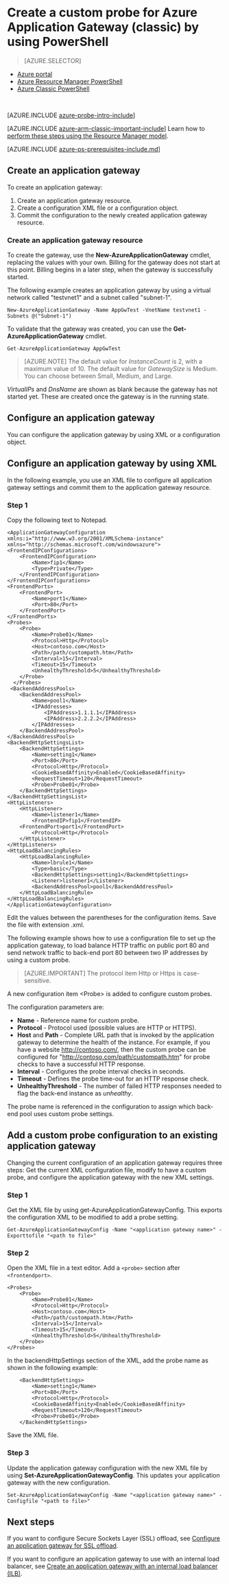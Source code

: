 <properties
   pageTitle="Create a custom probe for Application Gateway by using PowerShell in the classic deployment model | Microsoft Azure"
   description="Learn how to create a custom probe for Application Gateway by using PowerShell in the classic deployment model"
   services="application-gateway"
   documentationCenter="na"
   authors="georgewallace"
   manager="carmonm"
   editor=""
   tags="azure-service-management"
/>
<tags  
   ms.service="application-gateway"
   ms.devlang="na"
   ms.topic="article"
   ms.tgt_pltfrm="na"
   ms.workload="infrastructure-services"
   ms.date="10/24/2016"
   ms.author="gwallace" />

# Create a custom probe for Azure Application Gateway (classic) by using PowerShell

> [AZURE.SELECTOR]
- [Azure portal](application-gateway-create-probe-portal.md)
- [Azure Resource Manager PowerShell](application-gateway-create-probe-ps.md)
- [Azure Classic PowerShell](application-gateway-create-probe-classic-ps.md)

<BR>

[AZURE.INCLUDE [azure-probe-intro-include](../../includes/application-gateway-create-probe-intro-include.md)]

[AZURE.INCLUDE [azure-arm-classic-important-include](../../includes/learn-about-deployment-models-classic-include.md)] Learn how to [perform these steps using the Resource Manager model](application-gateway-create-probe-ps.md).

[AZURE.INCLUDE [azure-ps-prerequisites-include.md](../../includes/azure-ps-prerequisites-include.md)]


## Create an application gateway

To create an application gateway:

1. Create an application gateway resource.
2. Create a configuration XML file or a configuration object.
3. Commit the configuration to the newly created application gateway resource.

### Create an application gateway resource

To create the gateway, use the **New-AzureApplicationGateway** cmdlet, replacing the values with your own. Billing for the gateway does not start at this point. Billing begins in a later step, when the gateway is successfully started.

The following example creates an application gateway by using a virtual network called "testvnet1" and a subnet called "subnet-1".

	New-AzureApplicationGateway -Name AppGwTest -VnetName testvnet1 -Subnets @("Subnet-1")

To validate that the gateway was created, you can use the **Get-AzureApplicationGateway** cmdlet.

	Get-AzureApplicationGateway AppGwTest

>[AZURE.NOTE]  The default value for *InstanceCount* is 2, with a maximum value of 10. The default value for *GatewaySize* is Medium. You can choose between Small, Medium, and Large.

 *VirtualIPs* and *DnsName* are shown as blank because the gateway has not started yet. These are created once the gateway is in the running state.

## Configure an application gateway

You can configure the application gateway by using XML or a configuration object.

## Configure an application gateway by using XML

In the following example, you use an XML file to configure all application gateway settings and commit them to the application gateway resource.  

### Step 1

Copy the following text to Notepad.

	<ApplicationGatewayConfiguration xmlns:i="http://www.w3.org/2001/XMLSchema-instance" xmlns="http://schemas.microsoft.com/windowsazure">
    <FrontendIPConfigurations>
        <FrontendIPConfiguration>
            <Name>fip1</Name>
            <Type>Private</Type>
        </FrontendIPConfiguration>
    </FrontendIPConfigurations>    
	<FrontendPorts>
        <FrontendPort>
            <Name>port1</Name>
            <Port>80</Port>
        </FrontendPort>
    </FrontendPorts>
    <Probes>
        <Probe>
            <Name>Probe01</Name>
            <Protocol>Http</Protocol>
            <Host>contoso.com</Host>
            <Path>/path/custompath.htm</Path>
            <Interval>15</Interval>
            <Timeout>15</Timeout>
            <UnhealthyThreshold>5</UnhealthyThreshold>
        </Probe>
      </Probes>
     <BackendAddressPools>
        <BackendAddressPool>
            <Name>pool1</Name>
            <IPAddresses>
                <IPAddress>1.1.1.1</IPAddress>
				<IPAddress>2.2.2.2</IPAddress>
            </IPAddresses>
        </BackendAddressPool>
    </BackendAddressPools>
    <BackendHttpSettingsList>
        <BackendHttpSettings>
            <Name>setting1</Name>
            <Port>80</Port>
            <Protocol>Http</Protocol>
            <CookieBasedAffinity>Enabled</CookieBasedAffinity>
            <RequestTimeout>120</RequestTimeout>
            <Probe>Probe01</Probe>
        </BackendHttpSettings>
    </BackendHttpSettingsList>
    <HttpListeners>
        <HttpListener>
            <Name>listener1</Name>
            <FrontendIP>fip1</FrontendIP>
	    <FrontendPort>port1</FrontendPort>
            <Protocol>Http</Protocol>
        </HttpListener>
    </HttpListeners>
    <HttpLoadBalancingRules>
        <HttpLoadBalancingRule>
            <Name>lbrule1</Name>
            <Type>basic</Type>
            <BackendHttpSettings>setting1</BackendHttpSettings>
            <Listener>listener1</Listener>
            <BackendAddressPool>pool1</BackendAddressPool>
        </HttpLoadBalancingRule>
    </HttpLoadBalancingRules>
	</ApplicationGatewayConfiguration>


Edit the values between the parentheses for the configuration items. Save the file with extension .xml.

The following example shows how to use a configuration file to set up the application gateway, to load balance HTTP traffic on public port 80 and send network traffic to back-end port 80 between two IP addresses by using a custom probe.

>[AZURE.IMPORTANT] The protocol item Http or Https is case-sensitive.

A new configuration item \<Probe\> is added to configure custom probes.

The configuration parameters are:

- **Name** - Reference name for custom probe.
- **Protocol** - Protocol used (possible values are HTTP or HTTPS).
- **Host** and **Path** - Complete URL path that is invoked by the application gateway to determine the health of the instance. For example, if you have a website http://contoso.com/, then the custom probe can be configured for "http://contoso.com/path/custompath.htm" for probe checks to have a successful HTTP response.
- **Interval** - Configures the probe interval checks in seconds.
- **Timeout** - Defines the probe time-out for an HTTP response check.
- **UnhealthyThreshold** - The number of failed HTTP responses needed to flag the back-end instance as *unhealthy*.

The probe name is referenced in the <BackendHttpSettings> configuration to assign which back-end pool uses custom probe settings.

## Add a custom probe configuration to an existing application gateway

Changing the current configuration of an application gateway requires three steps: Get the current XML configuration file, modify to have a custom probe, and configure the application gateway with the new XML settings.

### Step 1

Get the XML file by using get-AzureApplicationGatewayConfig. This exports the configuration XML to be modified to add a probe setting.

	Get-AzureApplicationGatewayConfig -Name "<application gateway name>" -Exporttofile "<path to file>"


### Step 2

Open the XML file in a text editor. Add a `<probe>` section after `<frontendport>`.

	<Probes>
        <Probe>
            <Name>Probe01</Name>
            <Protocol>Http</Protocol>
            <Host>contoso.com</Host>
            <Path>/path/custompath.htm</Path>
            <Interval>15</Interval>
            <Timeout>15</Timeout>
            <UnhealthyThreshold>5</UnhealthyThreshold>
        </Probe>
    </Probes>

In the backendHttpSettings section of the XML, add the probe name as shown in the following example:

        <BackendHttpSettings>
            <Name>setting1</Name>
            <Port>80</Port>
            <Protocol>Http</Protocol>
            <CookieBasedAffinity>Enabled</CookieBasedAffinity>
            <RequestTimeout>120</RequestTimeout>
            <Probe>Probe01</Probe>
        </BackendHttpSettings>

Save the XML file.

### Step 3

Update the application gateway configuration with the new XML file by using **Set-AzureApplicationGatewayConfig**. This updates your application gateway with the new configuration.

	Set-AzureApplicationGatewayConfig -Name "<application gateway name>" -Configfile "<path to file>"


## Next steps

If you want to configure Secure Sockets Layer (SSL) offload, see [Configure an application gateway for SSL offload](application-gateway-ssl.md).

If you want to configure an application gateway to use with an internal load balancer, see [Create an application gateway with an internal load balancer (ILB)](application-gateway-ilb.md).
